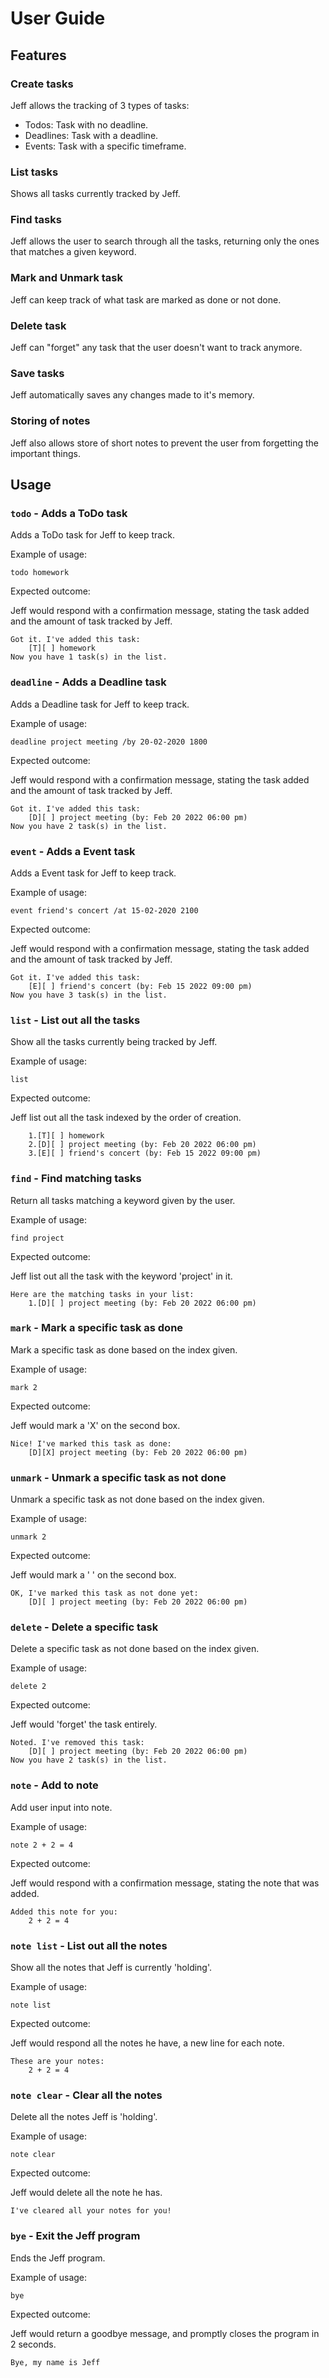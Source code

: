 # User Guide

## Features 

### Create tasks

Jeff allows the tracking of 3 types of tasks:
- Todos: Task with no deadline.
- Deadlines: Task with a deadline.
- Events: Task with a specific timeframe.

### List tasks

Shows all tasks currently tracked by Jeff.

### Find tasks

Jeff allows the user to search through all the tasks, returning only
the ones that matches a given keyword.

### Mark and Unmark task

Jeff can keep track of what task are marked as done or not done.

### Delete task

Jeff can "forget" any task that the user doesn't want to track anymore.

### Save tasks

Jeff automatically saves any changes made to it's memory.

### Storing of notes

Jeff also allows store of short notes to prevent the user from forgetting
the important things.

## Usage

### `todo` - Adds a ToDo task

Adds a ToDo task for Jeff to keep track.

Example of usage: 

`todo homework`

Expected outcome:

Jeff would respond with a confirmation message, stating the task added and the
amount of task tracked by Jeff.

```
Got it. I've added this task:
	[T][ ] homework
Now you have 1 task(s) in the list.
```
### `deadline` - Adds a Deadline task

Adds a Deadline task for Jeff to keep track.

Example of usage: 

`deadline project meeting /by 20-02-2020 1800`

Expected outcome:

Jeff would respond with a confirmation message, stating the task added and the
amount of task tracked by Jeff.

```
Got it. I've added this task:
	[D][ ] project meeting (by: Feb 20 2022 06:00 pm)
Now you have 2 task(s) in the list.
```
### `event` - Adds a Event task

Adds a Event task for Jeff to keep track.

Example of usage: 

`event friend's concert /at 15-02-2020 2100`

Expected outcome:

Jeff would respond with a confirmation message, stating the task added and the
amount of task tracked by Jeff.

```
Got it. I've added this task:
	[E][ ] friend's concert (by: Feb 15 2022 09:00 pm)
Now you have 3 task(s) in the list.
```
### `list` - List out all the tasks

Show all the tasks currently being tracked by Jeff.

Example of usage: 

`list`

Expected outcome:

Jeff list out all the task indexed by the order of creation. 

```
	1.[T][ ] homework
	2.[D][ ] project meeting (by: Feb 20 2022 06:00 pm)
	3.[E][ ] friend's concert (by: Feb 15 2022 09:00 pm)
```
### `find` - Find matching tasks

Return all tasks matching a keyword given by the user.

Example of usage: 

`find project`

Expected outcome:

Jeff list out all the task with the keyword 'project' in it. 

```
Here are the matching tasks in your list:
	1.[D][ ] project meeting (by: Feb 20 2022 06:00 pm)
```
### `mark` - Mark a specific task as done

Mark a specific task as done based on the index given.

Example of usage: 

`mark 2`

Expected outcome:

Jeff would mark a 'X' on the second box. 

```
Nice! I've marked this task as done:
	[D][X] project meeting (by: Feb 20 2022 06:00 pm)
```
### `unmark` - Unmark a specific task as not done

Unmark a specific task as not done based on the index given.

Example of usage: 

`unmark 2`

Expected outcome:

Jeff would mark a ' ' on the second box. 

```
OK, I've marked this task as not done yet:
	[D][ ] project meeting (by: Feb 20 2022 06:00 pm)
```
### `delete` - Delete a specific task

Delete a specific task as not done based on the index given.

Example of usage: 

`delete 2`

Expected outcome:

Jeff would 'forget' the task entirely. 

```
Noted. I've removed this task:
	[D][ ] project meeting (by: Feb 20 2022 06:00 pm)
Now you have 2 task(s) in the list.
```
### `note` - Add to note

Add user input into note.

Example of usage: 

`note 2 + 2 = 4`

Expected outcome:

Jeff would respond with a confirmation message, stating the note that was added.

```
Added this note for you:
	2 + 2 = 4
```
### `note list` - List out all the notes

Show all the notes that Jeff is currently 'holding'.

Example of usage: 

`note list`

Expected outcome:

Jeff would respond all the notes he have, a new line for each note.

```
These are your notes:
	2 + 2 = 4
```
### `note clear` - Clear all the notes

Delete all the notes Jeff is 'holding'.

Example of usage: 

`note clear`

Expected outcome:

Jeff would delete all the note he has.

```
I've cleared all your notes for you!
```
### `bye` - Exit the Jeff program

Ends the Jeff program.

Example of usage: 

`bye`

Expected outcome:

Jeff would return a goodbye message, and promptly closes the program in 2 seconds.

```
Bye, my name is Jeff
```